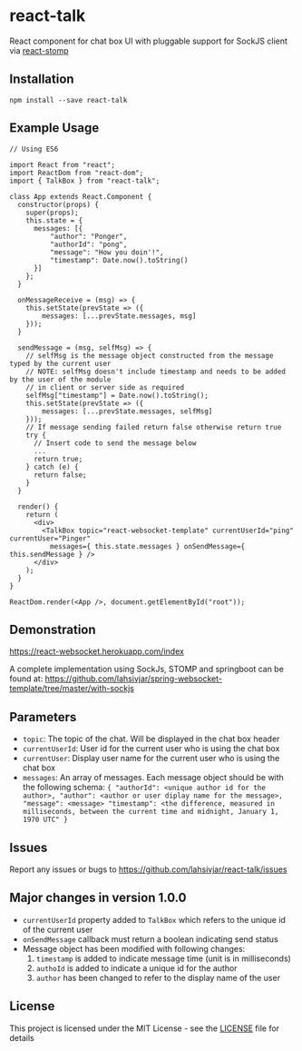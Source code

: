 # react-talk

React component for chat box UI with pluggable support for SockJS client via [react-stomp](https://github.com/lahsivjar/react-stomp)

## Installation

```
npm install --save react-talk
```

## Example Usage

```
// Using ES6

import React from "react";
import ReactDom from "react-dom";
import { TalkBox } from "react-talk";

class App extends React.Component {
  constructor(props) {
    super(props);
    this.state = {
      messages: [{
          "author": "Ponger",
          "authorId": "pong",
          "message": "How you doin'!",
          "timestamp": Date.now().toString()
      }]
    };
  }

  onMessageReceive = (msg) => {
    this.setState(prevState => ({
        messages: [...prevState.messages, msg]
    }));
  }

  sendMessage = (msg, selfMsg) => {
    // selfMsg is the message object constructed from the message typed by the current user
    // NOTE: selfMsg doesn't include timestamp and needs to be added by the user of the module
    // in client or server side as required
    selfMsg["timestamp"] = Date.now().toString();
    this.setState(prevState => ({
        messages: [...prevState.messages, selfMsg]
    }));
    // If message sending failed return false otherwise return true
    try {
      // Insert code to send the message below
      ...
      return true;
    } catch (e) {
      return false;
    }
  }

  render() {
    return (
      <div>
        <TalkBox topic="react-websocket-template" currentUserId="ping" currentUser="Pinger"
          messages={ this.state.messages } onSendMessage={ this.sendMessage } />
      </div>
    );
  }
}

ReactDom.render(<App />, document.getElementById("root"));
```

## Demonstration
https://react-websocket.herokuapp.com/index

A complete implementation using SockJs, STOMP and springboot can be found at: https://github.com/lahsivjar/spring-websocket-template/tree/master/with-sockjs

## Parameters

* `topic`: The topic of the chat. Will be displayed in the chat box header
* `currentUserId`: User id for the current user who is using the chat box
* `currentUser`: Display user name for the current user who is using the chat box
* `messages`: An array of messages. Each message object should be with the following schema:
        ```
        {
          "authorId": <unique author id for the author>,
          "author": <author or user diplay name for the message>,
          "message": <message>
          "timestamp": <the difference, measured in milliseconds, between the current time and midnight, January 1, 1970 UTC"
        }
        ```

## Issues

Report any issues or bugs to https://github.com/lahsivjar/react-talk/issues

## Major changes in version 1.0.0

* `currentUserId` property added to `TalkBox` which refers to the unique id of the current user
* `onSendMessage` callback must return a boolean indicating send status
* Message object has been modified with following changes:
  1. `timestamp` is added to indicate message time (unit is in milliseconds)
  2. `authoId` is added to indicate a unique id for the author
  3. `author` has been changed to refer to the display name of the user

## License

This project is licensed under the MIT License - see the [LICENSE](LICENSE) file for details
